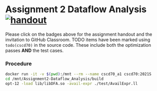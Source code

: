 # Assignment 2 Dataflow Analysis [![handout](https://img.shields.io/badge/-handout-blue)](https://www.overleaf.com/read/cncbrtszrfpx)

Please click on the badges above for the assignment handout and the invitation
to GitHub Classroom. TODO items have been marked using `todo(cscd70)` in the source code.
These include both the optimization passes **AND** the test cases.



### Procedure


```bash
docker run -it -v $(pwd):/mnt --rm --name cscd70_a1 cscd70:2021S
cd /mnt/Assignment2-Dataflow_Analysis/build
opt-12 -load lib/libDFA.so -avail-expr ./test/AvailExpr.ll
```
